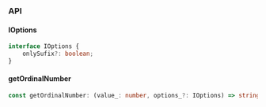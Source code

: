 

### API

#### IOptions

```ts
interface IOptions {
    onlySufix?: boolean;
}
```

#### getOrdinalNumber

```ts
const getOrdinalNumber: (value_: number, options_?: IOptions) => string;
```

